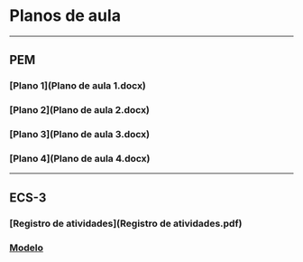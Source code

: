 # Planos de aula
------
## PEM
### [Plano 1](Plano de aula 1.docx)
### [Plano 2](Plano de aula 2.docx)
### [Plano 3](Plano de aula 3.docx)
### [Plano 4](Plano de aula 4.docx)
------
## ECS-3
### [Registro de atividades](Registro de atividades.pdf)
### [Modelo](modelo.rtf)
